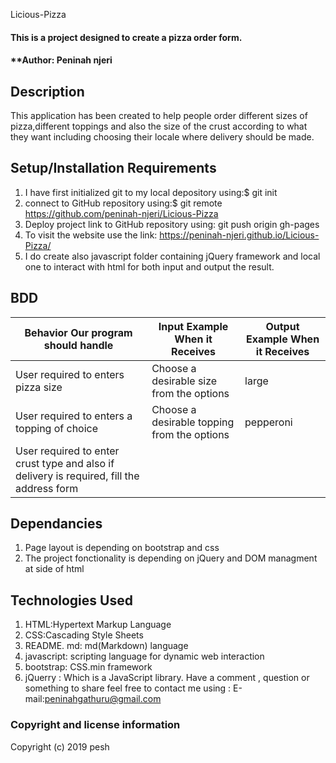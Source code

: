 Licious-Pizza
#### This is a project designed to create a pizza order form.
####  **Author: Peninah njeri
## Description
This application has been created to help people order different sizes of pizza,different toppings and also the size of the crust according to what they want including choosing their locale where delivery should be made.
## Setup/Installation Requirements
1. I have first initialized git to my local depository using:$ git init
2. connect to GitHub repository using:$ git remote https://github.com/peninah-njeri/Licious-Pizza
3. Deploy project link to GitHub repository using: git push origin gh-pages
4. To visit the website use the link: https://peninah-njeri.github.io/Licious-Pizza/
5. I do create also javascript folder containing jQuery framework and local one to interact with html for both input and output the result.
## BDD
| Behavior Our program should handle             | Input Example When it Receives | Output Example When it Receives     |
|------------------------------------------------|--------------------------------|-------------------------------------|
| User required to enters pizza size | Choose a desirable size from the options       |  large           |
| User required to enters a topping of choice   | Choose a desirable topping from the options  |   pepperoni             |
| User required to enter crust type and also if delivery is required, fill the address form |
## Dependancies
1. Page layout is depending on bootstrap and css
2. The project fonctionality is depending on jQuery and DOM managment at side of html 
## Technologies Used
1. HTML:Hypertext Markup Language
2. CSS:Cascading Style Sheets
3. README. md: md(Markdown) language
4. javascript: scripting language for dynamic web interaction
5. bootstrap: CSS.min framework
6. jQuerry : Which is a JavaScript library.
Have a comment , question or something to share  feel free to contact me using : E-mail:peninahgathuru@gmail.com
### Copyright and license information
Copyright (c) 2019 pesh
